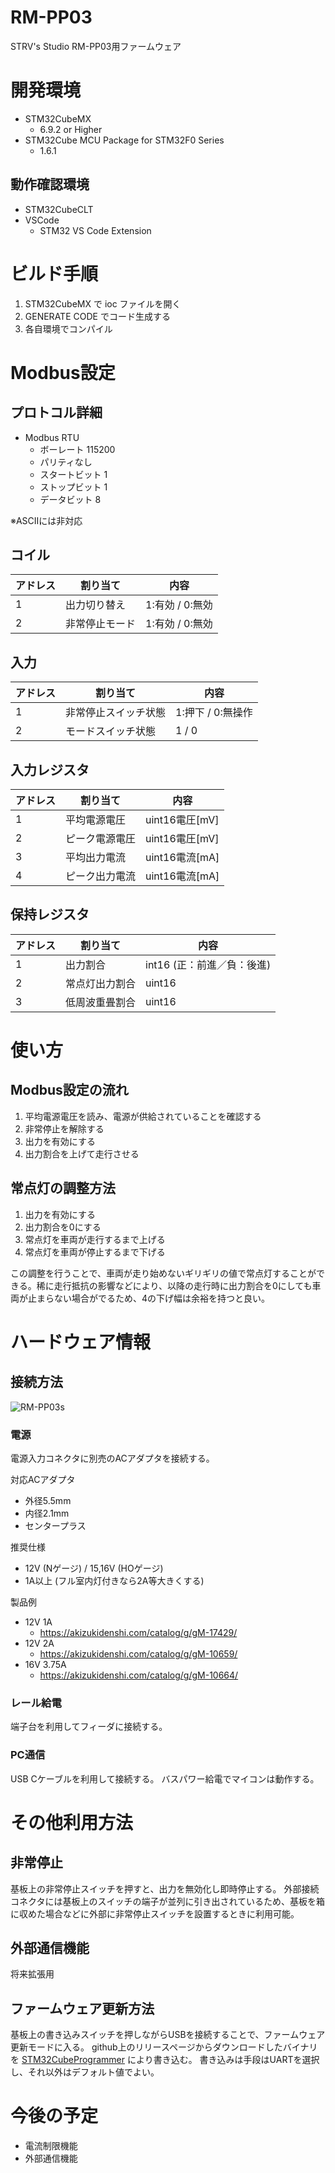 # RM-PP03

STRV's Studio RM-PP03用ファームウェア

# 開発環境

- STM32CubeMX
  - 6.9.2 or Higher
- STM32Cube MCU Package for STM32F0 Series
  - 1.6.1

## 動作確認環境

- STM32CubeCLT
- VSCode
  - STM32 VS Code Extension

# ビルド手順

1. STM32CubeMX で ioc ファイルを開く
1. GENERATE CODE でコード生成する
1. 各自環境でコンパイル

# Modbus設定

## プロトコル詳細
- Modbus RTU
  - ボーレート 115200
  - パリティなし
  - スタートビット 1
  - ストップビット 1
  - データビット 8

※ASCIIには非対応

## コイル

アドレス | 割り当て | 内容
----- | ----- | -----
1 | 出力切り替え | 1:有効 / 0:無効
2 | 非常停止モード | 1:有効 / 0:無効

## 入力

アドレス | 割り当て | 内容
----- | ----- | -----
1 | 非常停止スイッチ状態 | 1:押下 / 0:無操作
2 | モードスイッチ状態 | 1 / 0

## 入力レジスタ

アドレス | 割り当て | 内容
----- | ----- | -----
1 | 平均電源電圧 | uint16電圧[mV]
2 | ピーク電源電圧 | uint16電圧[mV]
3 | 平均出力電流 | uint16電流[mA]
4 | ピーク出力電流 | uint16電流[mA]

## 保持レジスタ

アドレス | 割り当て | 内容
----- | ----- | -----
1 | 出力割合 | int16 (正：前進／負：後進)
2 | 常点灯出力割合 | uint16
3 | 低周波重畳割合 | uint16

# 使い方

## Modbus設定の流れ

1. 平均電源電圧を読み、電源が供給されていることを確認する
1. 非常停止を解除する
1. 出力を有効にする
1. 出力割合を上げて走行させる

## 常点灯の調整方法

1. 出力を有効にする
1. 出力割合を0にする
1. 常点灯を車両が走行するまで上げる
1. 常点灯を車両が停止するまで下げる

この調整を行うことで、車両が走り始めないギリギリの値で常点灯することができる。稀に走行抵抗の影響などにより、以降の走行時に出力割合を0にしても車両が止まらない場合がでるため、4の下げ幅は余裕を持つと良い。

# ハードウェア情報

## 接続方法

![RM-PP03s](doc/image/RM-PP03s_connections.png)

### 電源

電源入力コネクタに別売のACアダプタを接続する。

対応ACアダプタ
- 外径5.5mm
- 内径2.1mm
- センタープラス

推奨仕様
- 12V (Nゲージ) / 15,16V (HOゲージ)
- 1A以上 (フル室内灯付きなら2A等大きくする)

製品例
- 12V 1A
  - https://akizukidenshi.com/catalog/g/gM-17429/
- 12V 2A
  - https://akizukidenshi.com/catalog/g/gM-10659/
- 16V 3.75A
  - https://akizukidenshi.com/catalog/g/gM-10664/

### レール給電

端子台を利用してフィーダに接続する。

### PC通信

USB Cケーブルを利用して接続する。
バスパワー給電でマイコンは動作する。

# その他利用方法

## 非常停止

基板上の非常停止スイッチを押すと、出力を無効化し即時停止する。
外部接続コネクタには基板上のスイッチの端子が並列に引き出されているため、基板を箱に収めた場合などに外部に非常停止スイッチを設置するときに利用可能。

## 外部通信機能

将来拡張用

## ファームウェア更新方法

基板上の書き込みスイッチを押しながらUSBを接続することで、ファームウェア更新モードに入る。
github上のリリースページからダウンロードしたバイナリを [STM32CubeProgrammer](https://www.st.com/ja/development-tools/stm32cubeprog.html) により書き込む。
書き込みは手段はUARTを選択し、それ以外はデフォルト値でよい。


# 今後の予定

- 電流制限機能
- 外部通信機能